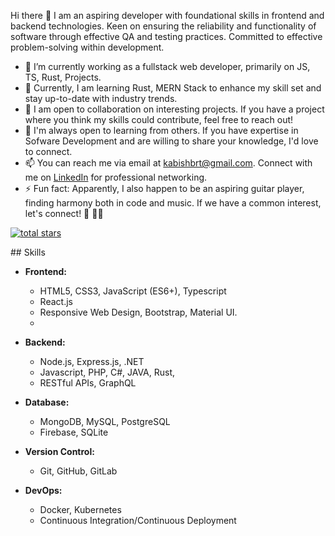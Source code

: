 Hi there 👋
I am an aspiring developer with foundational skills in frontend and backend technologies. Keen on ensuring the reliability and functionality of software through effective QA and testing practices. Committed to effective problem-solving within development.


- 🔭 I’m currently working as a fullstack web developer, primarily on JS, TS, Rust, Projects.
- 🌱 Currently, I am learning Rust, MERN Stack to enhance my skill set and stay up-to-date with industry trends.
- 👯 I am open to collaboration on interesting projects. If you have a project where you think my skills could contribute, feel free to reach out!
- 🤔 I'm always open to learning from others. If you have expertise in Sofware Development and are willing to share your knowledge, I'd love to connect.
- 📫 You can reach me via email at kabishbrt@gmail.com. Connect with me on [LinkedIn](https://www.linkedin.com/in/kabish-bhattarai-9ab669190/) for professional networking.
- ⚡ Fun fact: Apparently, I also happen to be an aspiring guitar player, finding harmony both in code and music. If we have a common interest, let's connect! 🚀 🎸🎶

<p>
        <a href="https://github.com/Kabishbrt?tab=repositories&sort=stargazers">
         <img alt="total stars" title="Total stars on GitHub" src="https://custom-icon-badges.demolab.com/github/stars/ForrestKnight?color=55960c&style=for-the-badge&labelColor=488207&logo=star"/></a>
</p>
## Skills

- **Frontend:**
  - HTML5, CSS3, JavaScript (ES6+), Typescript
  - React.js
  - Responsive Web Design, Bootstrap, Material UI.
  - 

- **Backend:**
  - Node.js, Express.js, .NET
  - Javascript, PHP, C#, JAVA, Rust,
  - RESTful APIs, GraphQL

- **Database:**
  - MongoDB, MySQL, PostgreSQL
  - Firebase, SQLite

- **Version Control:**
  - Git, GitHub, GitLab

- **DevOps:**
  - Docker, Kubernetes
  - Continuous Integration/Continuous Deployment
